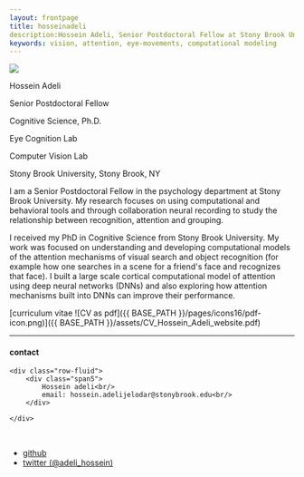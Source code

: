 ```yaml
---
layout: frontpage
title: hosseinadeli
description:Hossein Adeli, Senior Postdoctoral Fellow at Stony Brook University. 
keywords: vision, attention, eye-movements, computational modeling
---
```


<img src="{{ BASE_PATH }}/assets/portrait.jpg">

Hossein Adeli 

Senior Postdoctoral Fellow 

Cognitive Science, Ph.D.

Eye Cognition Lab 

Computer Vision Lab

Stony Brook University, Stony Brook, NY 

I am a Senior Postdoctoral Fellow in the psychology department  at Stony Brook University.  My research focuses on using computational and behavioral tools and through collaboration neural recording  to study the relationship between recognition, attention and grouping. 

I received my PhD in Cognitive Science from Stony Brook University. My work was focused on understanding and developing computational models of the attention mechanisms of visual search and object recognition (for example how one searches in a scene for a friend's face and recognizes that face).  I built a large scale cortical computational model of attention using deep neural networks (DNNs) and also exploring how attention mechanisms built into DNNs can improve their performance. 

[curriculum vitae ![CV as pdf]({{ BASE_PATH }}/pages/icons16/pdf-icon.png)]({{ BASE_PATH }}/assets/CV_Hossein_Adeli_website.pdf)<br/>

---

<div class="container">
<h4><a name="contact"></a>contact</h4>

    <div class="row-fluid">
        <div class="span5">
            Hossein adeli<br/>
            email: hossein.adelijelodar@stonybrook.edu<br/>
        </div>

<!--         <div class="span2">
        <a href="../assets/portrait.jpg">
            <img src="../assets/portrait.jpg" width = 300
                  title="Hossein Adeli" alt="Hossein Adeli"/></a>
        </div> -->
    </div>
</div>

&nbsp;

<div class="navbar">
  <div class="navbar-inner">
      <ul class="nav">
          <!-- <li><a href="{{ BASE_PATH }}/assets/CV_Hossein_Adeli_website.pdf">cv</a></li> -->
          <li><a href="https://github.com/Hosseinadeli">github</a></li>
          <li><a href="https://twitter.com/adeli_hossein">twitter (@adeli_hossein)</a></li>
      </ul>
  </div>
</div>
